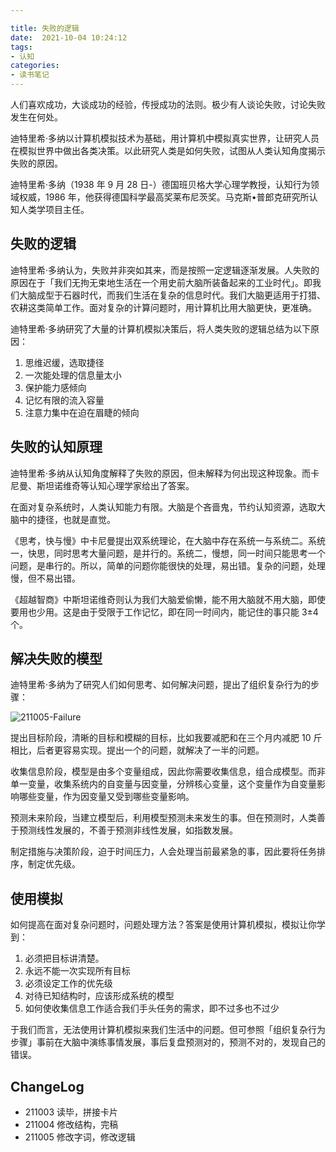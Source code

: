 ```yaml
---

title: 失败的逻辑
date:  2021-10-04 10:24:12
tags: 
- 认知
categories: 
- 读书笔记
---
```


人们喜欢成功，大谈成功的经验，传授成功的法则。极少有人谈论失败，讨论失败发生在何处。

<!--more-->

迪特里希·多纳以计算机模拟技术为基础，用计算机中模拟真实世界，让研究人员在模拟世界中做出各类决策。以此研究人类是如何失败，试图从人类认知角度揭示失败的原因。

迪特里希·多纳（1938 年 9 月 28 日-）德国班贝格大学心理学教授，认知行为领域权威，1986 年，他获得德国科学最高奖莱布尼茨奖。马克斯•普郎克研究所认知人类学项目主任。

## 失败的逻辑

迪特里希·多纳认为，失败并非突如其来，而是按照一定逻辑逐渐发展。人失败的原因在于「我们无拘无束地生活在一个用史前大脑所装备起来的工业时代」。即我们大脑成型于石器时代，而我们生活在复杂的信息时代。我们大脑更适用于打猎、农耕这类简单工作。面对复杂的计算问题时，用计算机比用大脑更快，更准确。

迪特里希·多纳研究了大量的计算机模拟决策后，将人类失败的逻辑总结为以下原因：

1. 思维迟缓，选取捷径
2. 一次能处理的信息量太小
3. 保护能力感倾向
4. 记忆有限的流入容量
5. 注意力集中在迫在眉睫的倾向

## 失败的认知原理

迪特里希·多纳从认知角度解释了失败的原因，但未解释为何出现这种现象。而卡尼曼、斯坦诺维奇等认知心理学家给出了答案。

在面对复杂系统时，人类认知能力有限。大脑是个吝啬鬼，节约认知资源，选取大脑中的捷径，也就是直觉。

《思考，快与慢》中卡尼曼提出双系统理论，在大脑中存在系统一与系统二。系统一，快思，同时思考大量问题，是并行的。系统二，慢想，同一时间只能思考一个问题，是串行的。所以，简单的问题你能很快的处理，易出错。复杂的问题，处理慢，但不易出错。

《超越智商》中斯坦诺维奇则认为我们大脑爱偷懒，能不用大脑就不用大脑，即使要用也少用。这是由于受限于工作记忆，即在同一时间内，能记住的事只能 3±4 个。

## 解决失败的模型

迪特里希·多纳为了研究人们如何思考、如何解决问题，提出了组织复杂行为的步骤：

![211005-Failure](https://blgo-1258469251.image.myqcloud.com/211005-Failure.png?imageMogr2/strip/thumbnail/800x)

提出目标阶段，清晰的目标和模糊的目标，比如我要减肥和在三个月内减肥 10 斤相比，后者更容易实现。提出一个的问题，就解决了一半的问题。

收集信息阶段，模型是由多个变量组成，因此你需要收集信息，组合成模型。而非单一变量，收集系统内的自变量与因变量，分辨核心变量，这个变量作为自变量影响哪些变量，作为因变量又受到哪些变量影响。

预测未来阶段，当建立模型后，利用模型预测未来发生的事。但在预测时，人类善于预测线性发展的，不善于预测非线性发展，如指数发展。

制定措施与决策阶段，迫于时间压力，人会处理当前最紧急的事，因此要将任务排序，制定优先级。

## 使用模拟

如何提高在面对复杂问题时，问题处理方法？答案是使用计算机模拟，模拟让你学到：

1. 必须把目标讲清楚。
2. 永远不能一次实现所有目标
3. 必须设定工作的优先级
4. 对待已知结构时，应该形成系统的模型
5. 如何使收集信息工作适合我们手头任务的需求，即不过多也不过少

于我们而言，无法使用计算机模拟来我们生活中的问题。但可参照「组织复杂行为步骤」事前在大脑中演练事情发展，事后复盘预测对的，预测不对的，发现自己的错误。

## ChangeLog

- 211003 读毕，拼接卡片
- 211004 修改结构，完稿
- 211005 修改字词，修改逻辑
